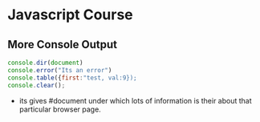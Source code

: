 # Javascript Course

## More Console Output

```js
console.dir(document)
console.error("Its an error")
console.table({first:"test, val:9});
console.clear(); 

```
* its gives #document under which lots of information is their about that particular browser page.
<br>
<br>


